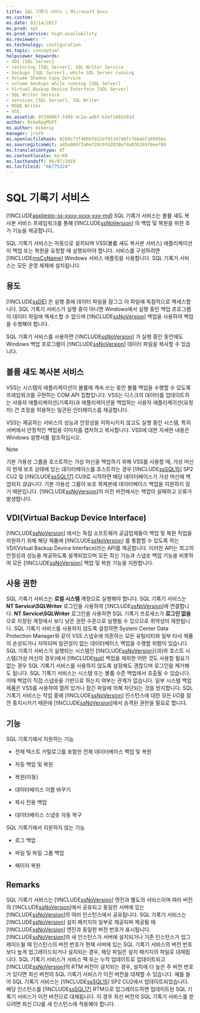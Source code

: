 ```yaml
---
title: SQL 기록기 서비스 | Microsoft Docs
ms.custom: ''
ms.date: 03/14/2017
ms.prod: sql
ms.prod_service: high-availability
ms.reviewer: ''
ms.technology: configuration
ms.topic: conceptual
helpviewer_keywords:
- VDI [SQL Server]
- restoring [SQL Server], SQL Writer Service
- backups [SQL Server], while SQL Server running
- Volume Shadow Copy Service
- volume backups while running [SQL Server]
- Virtual Backup Device Interface [SQL Server]
- SQL Writer Service
- services [SQL Server], SQL Writer
- MSDE Writer
- VSS
ms.assetid: 0f299867-f499-4c2a-ad6f-b2ef1869381d
author: MikeRayMSFT
ms.author: mikeray
manager: jroth
ms.openlocfilehash: 8289c73f40bbf832ef9134748fc7bbebf269956e
ms.sourcegitcommit: ad2e98972a0e739c0fd2038ef4a030265f0ee788
ms.translationtype: HT
ms.contentlocale: ko-KR
ms.lasthandoff: 06/07/2019
ms.locfileid: "66775324"
---
```

# <a name="sql-writer-service"></a>SQL 기록기 서비스
[!INCLUDE[appliesto-ss-xxxx-xxxx-xxx-md](../../includes/appliesto-ss-xxxx-xxxx-xxx-md.md)]
  SQL 기록기 서비스는 볼륨 섀도 복사본 서비스 프레임워크를 통해 [!INCLUDE[ssNoVersion](../../includes/ssnoversion-md.md)] 의 백업 및 복원을 위한 추가 기능을 제공합니다.  
  
 SQL 기록기 서비스는 자동으로 설치되며 VSS(볼륨 섀도 복사본 서비스) 애플리케이션이 백업 또는 복원을 요청할 때 실행되어야 합니다. 서비스를 구성하려면 [!INCLUDE[msCoName](../../includes/msconame-md.md)] Windows 서비스 애플릿을 사용합니다. SQL 기록기 서비스는 모든 운영 체제에 설치됩니다.  
  
## <a name="purpose"></a>용도  
 [!INCLUDE[ssDE](../../includes/ssde-md.md)] 은 실행 중에 데이터 파일을 잠그고 이 파일에 독점적으로 액세스합니다. SQL 기록기 서비스가 실행 중이 아니면 Windows에서 실행 중인 백업 프로그램이 데이터 파일에 액세스할 수 없으며 [!INCLUDE[ssNoVersion](../../includes/ssnoversion-md.md)] 백업을 사용하여 백업을 수행해야 합니다.  
  
 SQL 기록기 서비스를 사용하면 [!INCLUDE[ssNoVersion](../../includes/ssnoversion-md.md)] 가 실행 중인 동안에도 Windows 백업 프로그램이 [!INCLUDE[ssNoVersion](../../includes/ssnoversion-md.md)] 데이터 파일을 복사할 수 있습니다.  
  
## <a name="volume-shadow-copy-service"></a>볼륨 섀도 복사본 서비스  
 VSS는 시스템의 애플리케이션이 볼륨에 계속 쓰는 동안 볼륨 백업을 수행할 수 있도록 프레임워크를 구현하는 COM API 집합입니다. VSS는 디스크의 데이터를 업데이트하는 사용자 애플리케이션(기록자)과 애플리케이션을 백업하는 사용자 애플리케이션(요청자) 간 조정을 허용하는 일관된 인터페이스를 제공합니다.  
  
 VSS는 제공하는 서비스의 성능과 안정성을 저하시키지 않고도 실행 중인 시스템, 특히 서버에서 안정적인 백업용 이미지를 캡처하고 복사합니다. VSS에 대한 자세한 내용은 Windows 설명서를 참조하십시오.  

> [!NOTE]
> 기본 가용성 그룹을 호스트하는 가상 머신을 백업하기 위해 VSS를 사용할 때, 가상 머신이 현재 보조 상태에 있는 데이터베이스를 호스트하는 경우 [!INCLUDE[ssSQL15](../../includes/sssql15-md.md)] SP2 CU2 및 [!INCLUDE[ssSQL17](../../includes/sssql17-md.md)] CU9로 시작하면 해당 데이터베이스가 가상 머신에 백업되지 *않습니다*.  기본 가용성 그룹이 보조 복제본에 데이터베이스 백업을 지원하지 않기 때문입니다.  [!INCLUDE[ssNoVersion](../../includes/ssnoversion-md.md)]의 이전 버전에서는 백업이 실패하고 오류가 발생합니다.
  
## <a name="virtual-backup-device-interface-vdi"></a>VDI(Virtual Backup Device Interface)  
 [!INCLUDE[ssNoVersion](../../includes/ssnoversion-md.md)] 에서는 독립 소프트웨어 공급업체들이 백업 및 복원 작업을 지원하기 위해 해당 제품에 [!INCLUDE[ssNoVersion](../../includes/ssnoversion-md.md)] 를 통합할 수 있도록 하는 VDI(Virtual Backup Device Interface)라는 API를 제공합니다. 이러한 API는 최고의 안정성과 성능을 제공하도록 설계되었으며 모든 최신 기능과 스냅숏 백업 기능을 비롯하여 모든 [!INCLUDE[ssNoVersion](../../includes/ssnoversion-md.md)] 백업 및 복원 기능을 지원합니다.  
  
## <a name="permissions"></a>사용 권한  
 SQL 기록기 서비스는 **로컬 시스템** 계정으로 실행해야 합니다. SQL 기록기 서비스는 **NT Service\SQLWriter** 로그인을 사용하여 [!INCLUDE[ssNoVersion](../../includes/ssnoversion-md.md)]에 연결합니다. **NT Service\SQLWriter** 로그인을 사용하면 SQL 기록기 프로세스가 **로그인 없음**으로 지정된 계정에서 보다 낮은 권한 수준으로 실행될 수 있으므로 취약성이 제한됩니다. SQL 기록기 서비스를 사용하지 않도록 설정하면 System Center Data Protection Manager와 같이 VSS 스냅숏에 의존하는 모든 유틸리티와 일부 타사 제품이 손상되거나 저하되며 일관성이 없는 데이터베이스 백업을 수행할 위험이 있습니다. SQL 기록기 서비스가 실행되는 시스템인 [!INCLUDE[ssNoVersion](../../includes/ssnoversion-md.md)](과)와 호스트 시스템(가상 머신의 경우)에서 [!INCLUDE[tsql](../../includes/tsql-md.md)] 백업을 제외한 어떤 것도 사용할 필요가 없는 경우 SQL 기록기 서비스를 사용하지 않도록 설정해도 괜찮으며 로그인을 제거해도 됩니다.  SQL 기록기 서비스는 시스템 또는 볼륨 수준 백업에서 호출될 수 있습니다. 이때 백업이 직접 스냅숏을 기반으로 하는지 여부는 관계가 없습니다. 일부 시스템 백업 제품은 VSS를 사용하여 열려 있거나 잠긴 파일에 의해 차단되는 것을 방지합니다. SQL 기록기 서비스는 작업 중에 [!INCLUDE[ssNoVersion](../../includes/ssnoversion-md.md)] 인스턴스에 대한 모든 I/O를 잠깐 중지시키기 때문에 [!INCLUDE[ssNoVersion](../../includes/ssnoversion-md.md)]에서 승격된 권한을 필요로 합니다.  
  
## <a name="features"></a>기능  
 SQL 기록기에서 지원하는 기능  
  
-   전체 텍스트 카탈로그를 포함한 전체 데이터베이스 백업 및 복원  
  
-   차등 백업 및 복원  
  
-   복원(이동)  
  
-   데이터베이스 이름 바꾸기  
  
-   복사 전용 백업  
  
-   데이터베이스 스냅숏 자동 복구  
  
 SQL 기록기에서 지원하지 않는 기능  
  
-   로그 백업  
  
-   파일 및 파일 그룹 백업  
  
-   페이지 복원  
  
## <a name="remarks"></a>Remarks
SQL 기록기 서비스는 [!INCLUDE[ssNoVersion](../../includes/ssnoversion-md.md)] 엔진과 별도의 서비스이며 여러 버전의 [!INCLUDE[ssNoVersion](../../includes/ssnoversion-md.md)]에서 공유되고 동일한 서버에 있는 [!INCLUDE[ssNoVersion](../../includes/ssnoversion-md.md)]의 여러 인스턴스에서 공유됩니다.  SQL 기록기 서비스는 [!INCLUDE[ssNoVersion](../../includes/ssnoversion-md.md)] 설치 패키지의 일부로 제공되며 제공될 때 [!INCLUDE[ssNoVersion](../../includes/ssnoversion-md.md)] 엔진과 동일한 버전 번호가 표시됩니다.  [!INCLUDE[ssNoVersion](../../includes/ssnoversion-md.md)]의 새 인스턴스가 서버에 설치되거나 기존 인스턴스가 업그레이드될 때 인스턴스의 버전 번호가 현재 서버에 있는 SQL 기록기 서비스의 버전 번호보다 높게 업그레이드되거나 설치되는 경우, 해당 파일은 설치 패키지의 파일로 대체됩니다.  SQL 기록기 서비스가 서비스 팩 또는 누적 업데이트로 업데이트되고 [!INCLUDE[ssNoVersion](../../includes/ssnoversion-md.md)]의 RTM 버전이 설치되는 경우, 설치에 더 높은 주 버전 번호가 있다면 최신 버전의 SQL 기록기 서비스가 이전 버전을 대체할 수 있습니다.  예를 들어 SQL 기록기 서비스는 [!INCLUDE[ssSQL15](../../includes/sssql15-md.md)] SP2 CU2에서 업데이트되었습니다.  해당 인스턴스를 [!INCLUDE[ssSQL17](../../includes/sssql17-md.md)] RTM으로 업그레이드하면 업데이트된 SQL 기록기 서비스가 이전 버전으로 대체됩니다.  이 경우 최신 버전의 SQL 기록기 서비스를 받으려면 최신 CU를 새 인스턴스에 적용해야 합니다.

